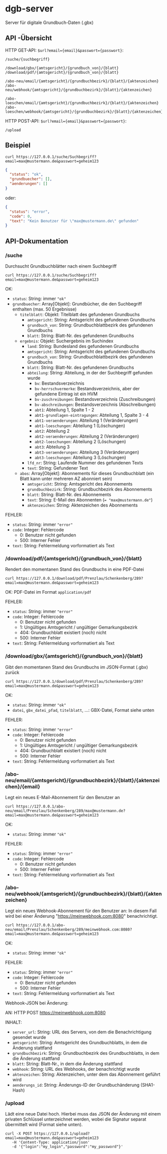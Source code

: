 # dgb-server 

Server für digitale Grundbuch-Daten (.gbx)

## API -Übersicht

HTTP GET-API: `$url?email={email}&passwort={passwort}`:

```
/suche/{suchbegriff}

/download/gbx/{amtsgericht}/{grundbuch_von}/{blatt}
/download/pdf/{amtsgericht}/{grundbuch_von}/{blatt}

/abo-neu/email/{amtsgericht}/{grundbuchbezirk}/{blatt}/{aktenzeichen}
/abo-neu/webhook/{amtsgericht}/{grundbuchbezirk}/{blatt}/{aktenzeichen}

/abo-loeschen/email/{amtsgericht}/{grundbuchbezirk}/{blatt}/{aktenzeichen}
/abo-loeschen/webhook/{amtsgericht}/{grundbuchbezirk}/{blatt}/{aktenzeichen}
```

HTTP POST-API: `$url?email={email}&passwort={passwort}`:

```
/upload
```

## Beispiel

`curl https://127.0.0.1/suche/Suchbegriff?email=max@mustermann.de&passwort=geheim123`

```json
{
  "status": "ok",
  "grundbuecher": [],
  "aenderungen": []
}
```

oder: 

```json
{
  "status": "error",
  "code": 0,
  "text": "Kein Benutzer für \"max@mustermann.de\" gefunden"
}
```

## API-Dokumentation

### /suche

Durchsucht Grundbuchblätter nach einem Suchbegriff

`curl https://127.0.0.1/suche/Suchbegriff?email=max@mustermann.de&passwort=geheim123`

OK:

- `status`: String: immer `"ok"`
- `grundbuecher`: Array[Objekt]: Grundbücher, die den Suchbegriff enthalten (max. 50 Ergebnisse)
    - `titelblatt`: Objekt: Titelblatt des gefundenen Grundbuchs
        - `amtsgericht`: String: Amtsgericht des gefundenen Grundbuchs
        - `grundbuch_von`: String: Grundbuchblattbezirk des gefundenen Grundbuchs
        - `blatt`: String: Blatt-Nr. des gefundenen Grundbuchs
    - `ergebnis`: Objekt: Suchergebnis im Suchindex
        - `land`: String: Bundesland des gefundenen Grundbuchs
        - `amtsgericht`: String: Amtsgericht des gefundenen Grundbuchs
        - `grundbuch_von`: String: Grundbuchblattbezirk des gefundenen Grundbuchs
        - `blatt`: String: Blatt-Nr. des gefundenen Grundbuchs
        - `abteilung`: String: Abteilung, in der der Suchbegriff gefunden wurde
            - `bv`: Bestandsverzeichnis
            - `bv-herrschvermerke`: Bestandsverzeichnis, aber der gefundene Eintrag ist ein HVM
            - `bv-zuschreibungen`: Bestandsverzeichnis (Zuschreibungen)
            - `bv-abschreibungen`: Bestandsverzeichnis (Abschreibungen)
            - `abt1`: Abteilung 1, Spalte 1 - 2
            - `abt1-grundlagen-eintragungen`: Abteilung 1, Spalte 3 - 4
            - `abt1-veraenderungen`: Abteilung 1 (Veränderungen)
            - `abt1-loeschungen`: Abteilung 1 (Löschungen)
            - `abt2`: Abteilung 2
            - `abt2-veraenderungen`: Abteilung 2 (Veränderungen)
            - `abt2-loeschungen`: Abteilung 2 (Löschungen)
            - `abt3`: Abteilung 3
            - `abt3-veraenderungen`: Abteilung 3 (Veränderungen)
            - `abt3-loeschungen`: Abteilung 3 (Löschungen)
        - `lfd_nr`: String: Laufende Nummer des gefundenen Texts
        - `text`: String: Gefundener Text
    - `abos`: Array[Objekt]: Abonnements für dieses Grundbuchblatt (ein Blatt kann unter mehreren AZ abonniert sein)
        - `amtsgericht`: String: Amtsgericht des Abonnements
        - `grundbuchbezirk`: String: Grundbuchbezirk des Abonnements
        - `blatt`: String: Blatt-Nr. des Abonnements
        - `text`: String: E-Mail des Abonnenten (`= "max@mustermann.de"`)
        - `aktenzeichen`: String: Aktenzeichen des Abonnements

FEHLER:

- `status`: String: immer `"error"`
- `code`: Integer: Fehlercode
    - 0: Benutzer nicht gefunden
    - 500: Interner Fehler
- `text`: String: Fehlermeldung vorformatiert als Text

### /download/pdf/{amtsgericht}/{grundbuch_von}/{blatt}

Rendert den momentanen Stand des Grundbuchs in eine PDF-Datei

`curl https://127.0.0.1/download/pdf/Prenzlau/Schenkenberg/289?email=max@mustermann.de&passwort=geheim123`

OK: PDF-Datei im Format `application/pdf`

FEHLER: 

- `status`: String: immer `"error"`
- `code`: Integer: Fehlercode
    - 0: Benutzer nicht gefunden
    - 1: Ungültiges Amtsgericht / ungültiger Gemarkungsbezirk
    - 404: Grundbuchblatt existiert (noch) nicht
    - 500: Interner Fehler
- `text`: String: Fehlermeldung vorformatiert als Text

### /download/gbx/{amtsgericht}/{grundbuch_von}/{blatt}

Gibt den momentanen Stand des Grundbuchs im JSON-Format (.gbx) zurück

`curl https://127.0.0.1/download/pdf/Prenzlau/Schenkenberg/289?email=max@mustermann.de&passwort=geheim123`

OK: 

- `status`: String: immer `"ok"`
- `datei`, `gbx_datei_pfad`, `titelblatt`, ...: GBX-Datei, Format siehe unten

FEHLER: 

- `status`: String: immer `"error"`
- `code`: Integer: Fehlercode
    - 0: Benutzer nicht gefunden
    - 1: Ungültiges Amtsgericht / ungültiger Gemarkungsbezirk
    - 404: Grundbuchblatt existiert (noch) nicht
    - 500: Interner Fehler
- `text`: String: Fehlermeldung vorformatiert als Text

### /abo-neu/email/{amtsgericht}/{grundbuchbezirk}/{blatt}/{aktenzeichen}/{email}

Legt ein neues E-Mail-Abonnement für den Benutzer an

`curl https://127.0.0.1/abo-neu/email/Prenzlau/Schenkenberg/289/max@mustermann.de?email=max@mustermann.de&passwort=geheim123`

OK: 

- `status`: String: immer `"ok"`

FEHLER: 

- `status`: String: immer `"error"`
- `code`: Integer: Fehlercode
    - 0: Benutzer nicht gefunden
    - 500: Interner Fehler
- `text`: String: Fehlermeldung vorformatiert als Text


### /abo-neu/webhook/{amtsgericht}/{grundbuchbezirk}/{blatt}/{aktenzeichen}

Legt ein neues Webhook-Abonnement für den Benutzer an: In diesem Fall wird bei
einer Änderung "https://meinwebhook.com:8080" benachrichtigt.

`curl https://127.0.0.1/abo-neu/email/Prenzlau/Schenkenberg/289/meinwebhook.com:8080?email=max@mustermann.de&passwort=geheim123`

OK: 

- `status`: String: immer `"ok"`

FEHLER: 

- `status`: String: immer `"error"`
- `code`: Integer: Fehlercode
    - 0: Benutzer nicht gefunden
    - 500: Interner Fehler
- `text`: String: Fehlermeldung vorformatiert als Text

Webhook-JSON bei Änderung:

AN: HTTP POST https://meinwebhook.com:8080

INHALT: 

- `server_url`: String: URL des Servers, von dem die Benachrichtigung gesendet wurde
- `amtsgericht`: String: Amtsgericht des Grundbuchblatts, in dem die Änderung stattfand
- `grundbuchbezirk`: String: Grundbuchbezirk des Grundbuchblatts, in dem die Änderung stattfand
- `blatt`: String: Blatt-Nr., in dem die Änderung stattfand
- `webhook`: String: URL des Webhooks, der benachrichtigt wurde
- `aktenzeichen`: String: Aktenzeichen, unter dem das Abonnement geführt wird
- `aenderungs_id`: String: Änderungs-ID der Grundbuchänderung (SHA1-Hash)

### /upload

Lädt eine neue Datei hoch. Hierbei muss das JSON der Änderung mit einem privaten Schlüssel
unterzeichnet werden, wobei die Signatur separat übermittelt wird (Format siehe unten).

```
curl -X POST https://127.0.0.1/upload?email=max@mustermann.de&passwort=geheim123
   -H 'Content-Type: application/json'
   -d '{"login":"my_login","password":"my_password"}'
```


